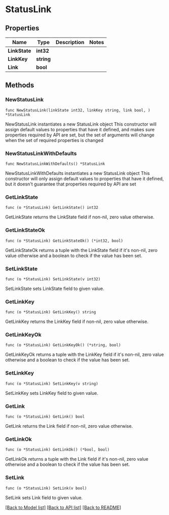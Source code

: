 # StatusLink

## Properties

Name | Type | Description | Notes
------------ | ------------- | ------------- | -------------
**LinkState** | **int32** |  | 
**LinkKey** | **string** |  | 
**Link** | **bool** |  | 

## Methods

### NewStatusLink

`func NewStatusLink(linkState int32, linkKey string, link bool, ) *StatusLink`

NewStatusLink instantiates a new StatusLink object
This constructor will assign default values to properties that have it defined,
and makes sure properties required by API are set, but the set of arguments
will change when the set of required properties is changed

### NewStatusLinkWithDefaults

`func NewStatusLinkWithDefaults() *StatusLink`

NewStatusLinkWithDefaults instantiates a new StatusLink object
This constructor will only assign default values to properties that have it defined,
but it doesn't guarantee that properties required by API are set

### GetLinkState

`func (o *StatusLink) GetLinkState() int32`

GetLinkState returns the LinkState field if non-nil, zero value otherwise.

### GetLinkStateOk

`func (o *StatusLink) GetLinkStateOk() (*int32, bool)`

GetLinkStateOk returns a tuple with the LinkState field if it's non-nil, zero value otherwise
and a boolean to check if the value has been set.

### SetLinkState

`func (o *StatusLink) SetLinkState(v int32)`

SetLinkState sets LinkState field to given value.


### GetLinkKey

`func (o *StatusLink) GetLinkKey() string`

GetLinkKey returns the LinkKey field if non-nil, zero value otherwise.

### GetLinkKeyOk

`func (o *StatusLink) GetLinkKeyOk() (*string, bool)`

GetLinkKeyOk returns a tuple with the LinkKey field if it's non-nil, zero value otherwise
and a boolean to check if the value has been set.

### SetLinkKey

`func (o *StatusLink) SetLinkKey(v string)`

SetLinkKey sets LinkKey field to given value.


### GetLink

`func (o *StatusLink) GetLink() bool`

GetLink returns the Link field if non-nil, zero value otherwise.

### GetLinkOk

`func (o *StatusLink) GetLinkOk() (*bool, bool)`

GetLinkOk returns a tuple with the Link field if it's non-nil, zero value otherwise
and a boolean to check if the value has been set.

### SetLink

`func (o *StatusLink) SetLink(v bool)`

SetLink sets Link field to given value.



[[Back to Model list]](../README.md#documentation-for-models) [[Back to API list]](../README.md#documentation-for-api-endpoints) [[Back to README]](../README.md)


